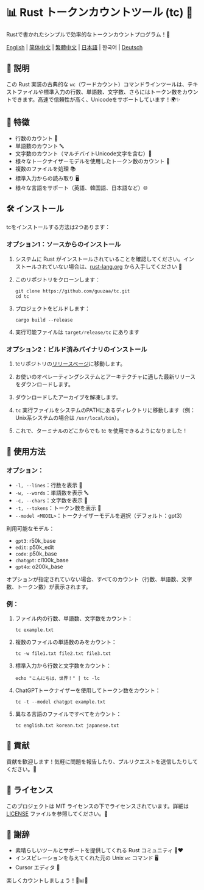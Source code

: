 # 📊 Rust トークンカウントツール (tc) 🦀

Rustで書かれたシンプルで効率的なトークンカウントプログラム！🚀

[English](../README.md) | [简体中文](README-zh-CN.md) | [繁體中文](README-zh-TW.md) | [日本語](README-ja-JP.md) | 한국어 | [Deutsch](README-de-DE.md)

## 📝 説明

この Rust 実装の古典的な `wc`（ワードカウント）コマンドラインツールは、テキストファイルや標準入力の行数、単語数、文字数、さらにはトークン数をカウントできます。高速で信頼性が高く、Unicodeをサポートしています！🌍✨

## 🎯 特徴

- 行数のカウント 📏
- 単語数のカウント 🔤
- 文字数のカウント（マルチバイトUnicode文字を含む）🔡
- 様々なトークナイザーモデルを使用したトークン数のカウント 🔢
- 複数のファイルを処理 📚
- 標準入力からの読み取り 🖥️
- 様々な言語をサポート（英語、韓国語、日本語など）🌐

## 🛠️ インストール

tcをインストールする方法は2つあります：

### オプション1：ソースからのインストール

1. システムに Rust がインストールされていることを確認してください。インストールされていない場合は、[rust-lang.org](https://www.rust-lang.org/tools/install) から入手してください 🦀

2. このリポジトリをクローンします：
   ```
   git clone https://github.com/guuzaa/tc.git
   cd tc
   ```

3. プロジェクトをビルドします：
   ```
   cargo build --release
   ```

4. 実行可能ファイルは `target/release/tc` にあります

### オプション2：ビルド済みバイナリのインストール

1. tcリポジトリの[リリースページ](https://github.com/guuzaa/tc/releases)に移動します。

2. お使いのオペレーティングシステムとアーキテクチャに適した最新リリースをダウンロードします。

3. ダウンロードしたアーカイブを解凍します。

4. `tc` 実行ファイルをシステムのPATHにあるディレクトリに移動します（例：Unix系システムの場合は `/usr/local/bin`）。

5. これで、ターミナルのどこからでも tc を使用できるようになりました！

## 🚀 使用方法

### オプション：

- `-l, --lines`：行数を表示 📏
- `-w, --words`：単語数を表示 🔤
- `-c, --chars`：文字数を表示 🔡
- `-t, --tokens`：トークン数を表示 🔢
- `--model <MODEL>`：トークナイザーモデルを選択（デフォルト：gpt3）

利用可能なモデル：
- `gpt3`: r50k_base
- `edit`: p50k_edit
- `code`: p50k_base
- `chatgpt`: cl100k_base
- `gpt4o`: o200k_base

オプションが指定されていない場合、すべてのカウント（行数、単語数、文字数、トークン数）が表示されます。

### 例：

1. ファイル内の行数、単語数、文字数をカウント：
   ```
   tc example.txt
   ```

2. 複数のファイルの単語数のみをカウント：
   ```
   tc -w file1.txt file2.txt file3.txt
   ```

3. 標準入力から行数と文字数をカウント：
   ```
   echo "こんにちは、世界！" | tc -lc
   ```

4. ChatGPTトークナイザーを使用してトークン数をカウント：
   ```
   tc -t --model chatgpt example.txt
   ```

5. 異なる言語のファイルですべてをカウント：
   ```
   tc english.txt korean.txt japanese.txt
   ```

## 🤝 貢献

貢献を歓迎します！気軽に問題を報告したり、プルリクエストを送信したりしてください。🎉

## 📜 ライセンス

このプロジェクトは MIT ライセンスの下でライセンスされています。詳細は [LICENSE](../LICENSE) ファイルを参照してください。📄

## 🙏 謝辞

- 素晴らしいツールとサポートを提供してくれる Rust コミュニティ 🦀❤️
- インスピレーションを与えてくれた元の Unix `wc` コマンド 🖥️
- Cursor エディタ 🤖

楽しくカウントしましょう！🎉📊🚀